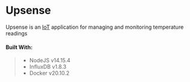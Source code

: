 # Upsense
Upsense is an [IoT](https://en.wikipedia.org/wiki/Internet_of_things) application for managing and monitoring temperature readings

#### Built With:
> - NodeJS v14.15.4
> - InfluxDB v1.8.3
> - Docker v20.10.2
